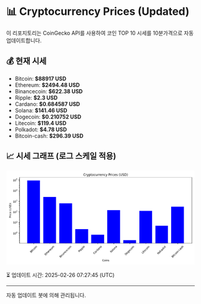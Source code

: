 
# 📊 Cryptocurrency Prices (Updated)

이 리포지토리는 CoinGecko API를 사용하여 코인 TOP 10 시세를 10분가격으로 자동 업데이트합니다.

## 💰 현재 시세
- Bitcoin: **$88917 USD**
- Ethereum: **$2494.48 USD**
- Binancecoin: **$622.38 USD**
- Ripple: **$2.3 USD**
- Cardano: **$0.684587 USD**
- Solana: **$141.46 USD**
- Dogecoin: **$0.210752 USD**
- Litecoin: **$119.4 USD**
- Polkadot: **$4.78 USD**
- Bitcoin-cash: **$296.39 USD**

## 📈 시세 그래프 (로그 스케일 적용)
![Crypto Prices](crypto_prices.png)

⏳ 업데이트 시간: 2025-02-26 07:27:45 (UTC)

---
자동 업데이트 봇에 의해 관리됩니다.
